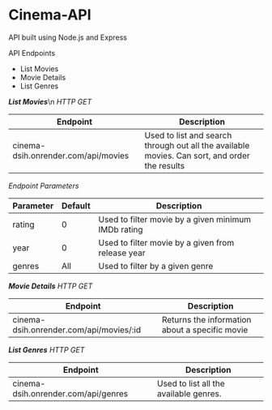 # Cinema-API
API built using Node.js and Express

API Endpoints
- List Movies
- Movie Details
- List Genres


_**List Movies**_\n
_HTTP GET_

| Endpoint           | Description |
| --------- | ------- |
| cinema-dsih.onrender.com/api/movies | Used to list and search through out all the available movies. Can sort, and order the results       |

_Endpoint Parameters_

| Parameter | Default |Description|
| --------- | ------- | ------- |
| rating    |    0    |   Used to filter movie by a given minimum IMDb rating      |
| year      |    0    |   Used to filter movie by a given from release year     |
| genres    |   All   |   Used to filter by a given genre    |


_**Movie Details**_
_HTTP GET_

| Endpoint           | Description |
| --------- | ------- |
| cinema-dsih.onrender.com/api/movies/:id |Returns the information about a specific movie|

_**List Genres**_
_HTTP GET_

| Endpoint           | Description |
| --------- | ------- |
| cinema-dsih.onrender.com/api/genres | Used to list all the available genres.|
